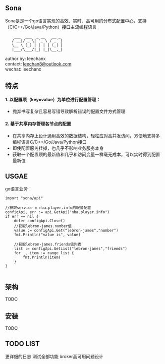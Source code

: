 ## Sona

Sona是是一个go语言实现的高效、实时、高可用的分布式配置中心，支持（C/C++/Go/Java/Python）接口主流编程语言

```
    ___  ___  _ __   __ _ 
   / __|/ _ \| '_ \ / _` |
   \__ \ (_) | | | | (_| |   
   |___/\___/|_| |_|\__,_|   

```

author by: leechanx<br/>
contact: leechan8@outlook.com<br/>
wechat: leechanx<br/>

## 特点

#### 1. 以配置项（key=value）为单位进行配置管理：
- 抛弃书写复杂且容易写错导致解析错误的配置文件方式管理
#### 2. 基于共享内存管理各节点的配置
- 在共享内存上设计通用高效的数据结构，轻松应对高并发访问，方便地支持多编程语言C/C++/Go/Java/Python接口
- 即使配置服务挂掉，也几乎不影响业务服务本身
- 获取一个配置项的最新值和几乎和访问变量一样毫无成本，可以实时得到配置最新值

## USGAE

go语言业务：

```
import "sona/api"

//获取service = nba.player.info的服务配置
configApi, err := api.GetApi("nba.player.info")
if err == nil {
    defer configApi.Close()
    //获取lebron-james.number值
    value := configApi.Get("lebron-james","number")
    fmt.Println("value is", value)

    //获取lebron-james.friends值列表
    list := configApi.GetList("lebron-james","friends")
    for _, item := range list {
        fmt.Println(item)
    }
}
	
```

## 架构

TODO

## 安装

TODO

## TODO LIST
更详细的日志
测试全部功能
broker高可用问题设计

